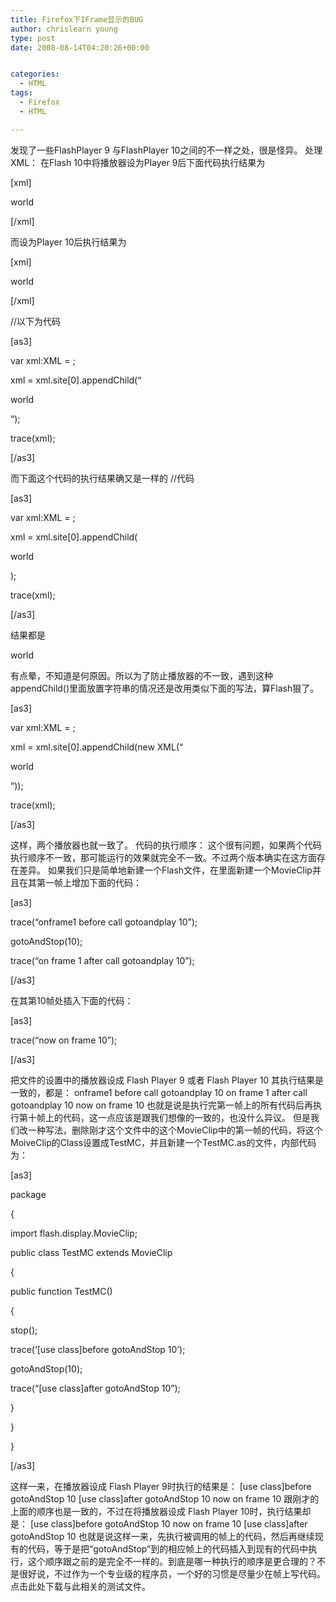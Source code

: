 ```yaml
---
title: Firefox下IFrame显示的BUG
author: chrislearn young
type: post
date: 2008-08-14T04:20:26+00:00


categories:
  - HTML
tags:
  - Firefox
  - HTML

---
```

发现了一些FlashPlayer 9 与FlashPlayer 10之间的不一样之处，很是怪异。 处理XML： 在Flash 10中将播放器设为Player 9后下面代码执行结果为
  
[xml]
  
<site>

world

</site>
  
[/xml]
  
而设为Player 10后执行结果为
  
[xml]

world

[/xml]
  
//以下为代码
  
[as3]
  
var xml:XML = <config><site></site></config>;
  
xml = xml.site[0].appendChild(&#8220;

world

&#8220;);
  
trace(xml);
  
[/as3]
  
而下面这个代码的执行结果确又是一样的 //代码
  
[as3]
  
var xml:XML = <config><site></site></config>;
  
xml = xml.site[0].appendChild(

world

);
  
trace(xml);
  
[/as3]
  
结果都是 <site> 

world

</site> 有点晕，不知道是何原因。所以为了防止播放器的不一致，遇到这种appendChild()里面放置字符串的情况还是改用类似下面的写法，算Flash狠了。
  
[as3]
  
var xml:XML = <config><site></site></config>;
  
xml = xml.site[0].appendChild(new XML(&#8220;

world

&#8220;));
  
trace(xml);
  
[/as3]
  
这样，两个播放器也就一致了。 代码的执行顺序： 这个很有问题，如果两个代码执行顺序不一致，那可能运行的效果就完全不一致。不过两个版本确实在这方面存在差异。 如果我们只是简单地新建一个Flash文件，在里面新建一个MovieClip并且在其第一帧上增加下面的代码：
  
[as3]
  
trace(&#8220;onframe1 before call gotoandplay 10&#8221;);
  
gotoAndStop(10);
  
trace(&#8220;on frame 1 after call gotoandplay 10&#8221;);
  
[/as3]
  
在其第10帧处插入下面的代码：
  
[as3]
  
trace(&#8220;now on frame 10&#8221;);
  
[/as3]
  
把文件的设置中的播放器设成 Flash Player 9 或者 Flash Player 10 其执行结果是一致的，都是： onframe1 before call gotoandplay 10 on frame 1 after call gotoandplay 10 now on frame 10 也就是说是执行完第一帧上的所有代码后再执行第十帧上的代码，这一点应该是跟我们想像的一致的，也没什么异议。 但是我们改一种写法，删除刚才这个文件中的这个MovieClip中的第一帧的代码，将这个MoiveClip的Class设置成TestMC，并且新建一个TestMC.as的文件，内部代码为：
  
[as3]
  
package
  
{
      
import flash.display.MovieClip;

public class TestMC extends MovieClip
      
{
          
public function TestMC()
          
{
              
stop();
              
trace(&#8216;[use class]before gotoAndStop 10&#8217;);
              
gotoAndStop(10);
              
trace(&#8220;[use class]after gotoAndStop 10&#8221;);
          
}
      
}
  
}
  
[/as3]
  
这样一来，在播放器设成 Flash Player 9时执行的结果是： [use class]before gotoAndStop 10 [use class]after gotoAndStop 10 now on frame 10 跟刚才的上面的顺序也是一致的，不过在将播放器设成 Flash Player 10时，执行结果却是： [use class]before gotoAndStop 10 now on frame 10 [use class]after gotoAndStop 10 也就是说这样一来，先执行被调用的帧上的代码，然后再继续现有的代码，等于是把“gotoAndStop”到的相应帧上的代码插入到现有的代码中执行，这个顺序跟之前的是完全不一样的。到底是哪一种执行的顺序是更合理的？不是很好说，不过作为一个专业级的程序员，一个好的习惯是尽量少在帧上写代码。 点击此处下载与此相关的测试文件。